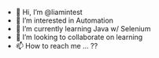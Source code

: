 - 👋 Hi, I’m @liamintest
- 👀 I’m interested in Automation
- 🌱 I’m currently learning Java w/ Selenium
- 💞️ I’m looking to collaborate on learning
- 📫 How to reach me ... ??

<!---
liamintest/liamintest is a ✨ special ✨ repository because its `README.md` (this file) appears on your GitHub profile.
You can click the Preview link to take a look at your changes.
--->
